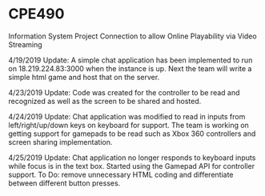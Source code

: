 # CPE490
Information System Project
Connection to allow Online Playability via Video Streaming

4/19/2019 Update:
A simple chat application has been implemented to run on 18.219.224.83:3000 when the instance is up. Next the team will write a simple html game and host that on the server.

4/23/2019 Update:
Code was created for the controller to be read and recognized as well as the screen to be shared and hosted.

4/24/2019 Update:
Chat application was modified to read in inputs from left/right/up/down keys on keyboard for support. The team is working on getting support for gamepads to be read such as Xbox 360 controllers and screen sharing implementation.

4/25/2019 Update:
Chat application no longer responds to keyboard inputs while focus is in the text box. Started using the Gamepad API for controller support.
To Do: remove unnecessary HTML coding and differentiate between different button presses.
